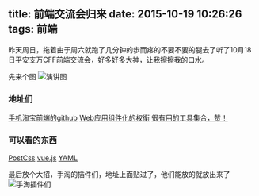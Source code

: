 title: 前端交流会归来
date: 2015-10-19 10:26:26
tags: 前端
---

昨天周日，拖着由于周六就跑了几分钟的歩而疼的不要不要的腿去了听了10月18日平安支万CFF前端交流会，好多好多大神，让我擦擦我的口水。
<!--more-->

先来个图
![演讲图](http://7sbkqu.com1.z0.glb.clouddn.com/blog-IMG_0463.jpg)

### 地址们
[手机淘宝前端的github](https://github.com/amfe)
[Web应用组件化的权衡](https://github.com/xufei/blog/issues/22)
[很有用的工具集合，赞！](https://github.com/integrations)

### 可以看的东西
[PostCss](https://github.com/postcss/postcss)
[vue.js](http://cn.vuejs.org/)
[YAML](http://yaml.org)

最后放个大招，手淘的插件们，地址上面贴过了，他们能放的就放出来了
![手淘插件们](http://7sbkqu.com1.z0.glb.clouddn.com/blog-IMG_0490.JPG)
